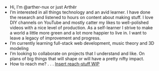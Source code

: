 - Hi, I’m @arther-nux or just Arthër
- I’m interested in all things technology and an avid learner. I have done the research and listened to hours on content about making stuff. I love DIY channels on YouTube and mostly catter my likes to well-polished videos with a nice level of production. As a self-learner I strive to make a world a little more green and a lot more happier to live in. I want to leave a legacy of improvement and progress.
- I’m currently learning full-stack web development, music theory and 3D modeling
- I’m looking to collaborate on projects that I understand and like. On plans of big things that will shape or will have a pretty nifty impact.
- How to reach me? . . . [Insert reach-stuff WIP](notaurl.com)

<!---
arther-nux/arther-nux is a ✨ special ✨ repository because its `README.md` (this file) appears on your GitHub profile.
You can click the Preview link to take a look at your changes.
--->
